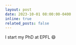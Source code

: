 ```yaml
---
layout: post
date: 2023-10-01 08:00:00-0400
inline: true
related_posts: false
---
```


I start my PhD at EPFL :smile: 
